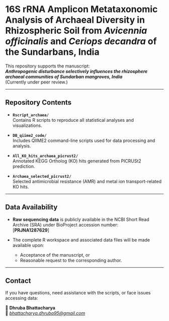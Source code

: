 # **16S rRNA Amplicon Metataxonomic Analysis of Archaeal Diversity in Rhizospheric Soil from *Avicennia officinalis* and *Ceriops decandra* of the Sundarbans, India**

This repository supports the manuscript:  
**_Anthropogenic disturbance selectively influences the rhizosphere archaeal communities of Sundarban mangroves, India_**  
(Currently under peer review.)

---

## **Repository Contents**

- **`Rscript_archaea/`**  
  Contains R scripts to reproduce all statistical analyses and visualizations.

- **`DB_qiime2_code/`**  
  Includes QIIME2 command-line scripts used for data processing and analysis.

- **`All_KO_hits_archaea_picrust2/`**  
  Annotated KEGG Ortholog (KO) hits generated from PICRUSt2 prediction.

- **`Archaea_selected_picrust2/`**  
  Selected antimicrobial resistance (AMR) and metal ion transport-related KO hits.

---

## **Data Availability**

- **Raw sequencing data** is publicly available in the NCBI Short Read Archive (SRA) under BioProject accession number:  
  [**PRJNA1287629**]

- The complete R workspace and associated data files will be made available upon:
  - Acceptance of the manuscript, or  
  - Reasonable request to the corresponding author.

---

## **Contact**

If you have questions, need assistance with the scripts, or face issues accessing data:

📧 **Dhruba Bhattacharya**  
📨 *bhattacharya.dhruba95@gmail.com*
